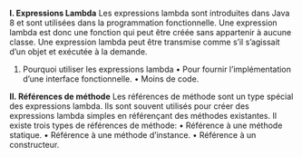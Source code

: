 **I.	**Expressions Lambda****
Les expressions lambda sont introduites dans Java 8 et sont utilisées dans la programmation fonctionnelle. Une expression lambda est donc une fonction qui peut être créée sans appartenir à aucune classe. Une expression lambda peut être transmise comme s’il s’agissait d’un objet et exécutée à la demande.
1.	Pourquoi utiliser les expressions lambda
•	Pour fournir l’implémentation d’une interface fonctionnelle.
•	Moins de code.

**II.	Références de méthode**
Les références de méthode sont un type spécial des expressions lambda. Ils sont souvent utilisés pour créer des expressions lambda simples en référençant des méthodes existantes.
Il existe trois types de références de méthode:
•	Référence à une méthode statique.
•	Référence à une méthode d’instance.
•	Référence à un constructeur.

